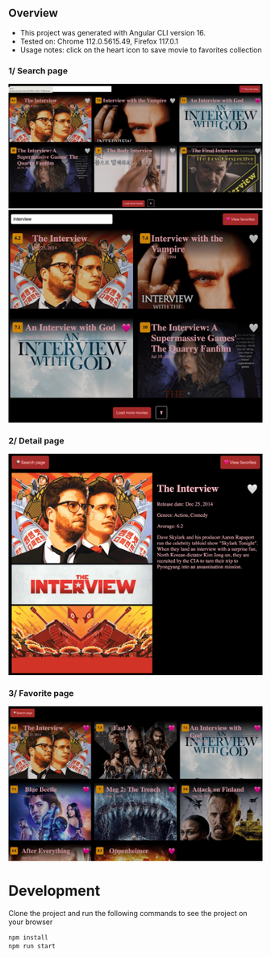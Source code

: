 ## Overview

- This project was generated with Angular CLI version 16.
- Tested on: Chrome 112.0.5615.49, Firefox 117.0.1 
- Usage notes: click on the heart icon to save movie to favorites collection

### 1/ Search page
<img src="screenshots/1-search.png" />

<img src="screenshots/1.2-search.png" />

### 2/ Detail page
<img src="screenshots/2-detail.png" />

### 3/ Favorite page
<img src="screenshots/3-favorite.png" />

# Development

Clone the project and run the following commands to see the project on your browser

```bash
npm install
npm run start
```